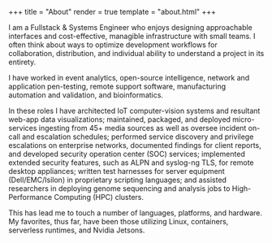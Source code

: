 +++
title = "About"
render = true
template = "about.html"
+++

I am a Fullstack & Systems Engineer who enjoys designing approachable interfaces and cost-effective, managible infrastructure with small teams. I often think about ways to optimize development workflows for collaboration, distribution, and individual ability to understand a project in its entirety.  

I have worked in event analytics, open-source intelligence, network and application pen-testing, remote support software, manufacturing automation and validation, and bioinformatics.

In these roles I have architected IoT computer-vision systems and resultant web-app data visualizations; maintained, packaged, and deployed micro-services ingesting from 45+ media sources as well as oversee incident on-call and escalation schedules; performed service discovery and privilege escalations on enterprise networks, documented findings for client reports, and developed security operation center (SOC) services; implemented extended security features, such as ALPN and syslog-ng TLS, for remote desktop appliances; written test harnesses for server equipment (Dell/EMC/Isilon) in proprietary scripting languages; and assisted researchers in deploying genome sequencing and analysis jobs to High-Performance Computing (HPC) clusters.

This has lead me to touch a number of languages, platforms, and hardware. My favorites, thus far, have been those utilizing Linux, containers, serverless runtimes, and Nvidia Jetsons.